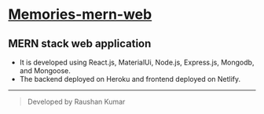 # [Memories-mern-web](https://memories-mern-web.netlify.app/)

## MERN stack web application
- It is developed using React.js, MaterialUi, Node.js, Express.js, Mongodb, and Mongoose. 
- The backend deployed on Heroku and frontend deployed on Netlify.
***

> Developed by Raushan Kumar
